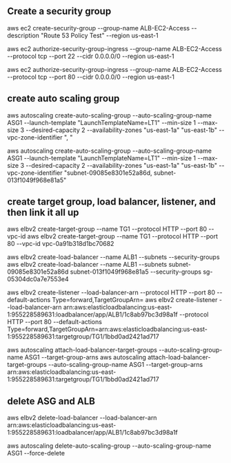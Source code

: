 
## Create a security group

aws ec2 create-security-group --group-name ALB-EC2-Access --description "Route 53 Policy Test" --region us-east-1

<!-- sg-05304dc0a7e7553e4 -->

aws ec2 authorize-security-group-ingress --group-name ALB-EC2-Access --protocol tcp --port 22 --cidr 0.0.0.0/0 --region us-east-1

aws ec2 authorize-security-group-ingress --group-name ALB-EC2-Access --protocol tcp --port 80 --cidr 0.0.0.0/0 --region us-east-1

## create auto scaling group

aws autoscaling create-auto-scaling-group --auto-scaling-group-name ASG1 --launch-template "LaunchTemplateName=LT1" --min-size 1 --max-size 3 --desired-capacity 2 --availability-zones "us-east-1a" "us-east-1b" --vpc-zone-identifier "<subnet-id>, <subnet-id>"

aws autoscaling create-auto-scaling-group --auto-scaling-group-name ASG1 --launch-template "LaunchTemplateName=LT1" --min-size 1 --max-size 3 --desired-capacity 2 --availability-zones "us-east-1a" "us-east-1b" --vpc-zone-identifier "subnet-09085e8301e52a86d, subnet-013f1049f968e81a5"

## create target group, load balancer, listener, and then link it all up

aws elbv2 create-target-group --name TG1 --protocol HTTP --port 80 --vpc-id <vpc-id>
aws elbv2 create-target-group --name TG1 --protocol HTTP --port 80 --vpc-id vpc-0a91b318d1bc70682

aws elbv2 create-load-balancer --name ALB1 --subnets <subnet-id> <subnet-id> --security-groups <security-group-id>
aws elbv2 create-load-balancer --name ALB1 --subnets subnet-09085e8301e52a86d subnet-013f1049f968e81a5 --security-groups sg-05304dc0a7e7553e4

aws elbv2 create-listener --load-balancer-arn <alb-arn> --protocol HTTP --port 80 --default-actions Type=forward,TargetGroupArn=<target-group-arn>
aws elbv2 create-listener --load-balancer-arn arn:aws:elasticloadbalancing:us-east-1:955228589631:loadbalancer/app/ALB1/1c8ab97bc3d98a1f --protocol HTTP --port 80 --default-actions Type=forward,TargetGroupArn=arn:aws:elasticloadbalancing:us-east-1:955228589631:targetgroup/TG1/1bbd0ad2421ad717

aws autoscaling attach-load-balancer-target-groups --auto-scaling-group-name ASG1 --target-group-arns <target-group-arn>
aws autoscaling attach-load-balancer-target-groups --auto-scaling-group-name ASG1 --target-group-arns arn:aws:elasticloadbalancing:us-east-1:955228589631:targetgroup/TG1/1bbd0ad2421ad717

## delete ASG and ALB

aws elbv2 delete-load-balancer --load-balancer-arn arn:aws:elasticloadbalancing:us-east-1:955228589631:loadbalancer/app/ALB1/1c8ab97bc3d98a1f 

aws autoscaling delete-auto-scaling-group --auto-scaling-group-name ASG1 --force-delete